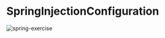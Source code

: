 # SpringInjectionConfiguration
![spring-exercise](https://user-images.githubusercontent.com/55666726/222744295-800de939-de17-4189-9e64-c25280c4e4c6.png)
